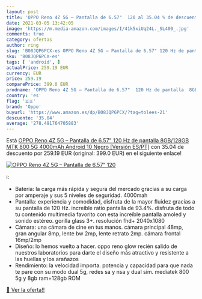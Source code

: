 ```yaml
---
layout: post
title: 'OPPO Reno 4Z 5G – Pantalla de 6.57"  120 al 35.04 % de descuento'
date: 2021-03-05 13:42:05
image: 'https://m.media-amazon.com/images/I/41k5xiUq24L._SL400_.jpg'
comments: true
category: ofertas
author: ring
slug: 'B08JQP6PCX-es OPPO Reno 4Z 5G – Pantalla de 6.57" 120 Hz de pantalla...'
sku: 'B08JQP6PCX-es'
tags: [ 'android', ]
actualPrice: 259.19 EUR
currency: EUR
price: 259.19
comparePrice: 399.0 EUR
prodname: 'OPPO Reno 4Z 5G – Pantalla de 6.57"  120 Hz de pantalla  8GB/128GB  MTK 800 5G  4000mAh  Android 10  Negro [Versión ES/PT]'
country: 'es'
flag: '🇪🇸'
brand: 'Oppo'
buyurl: 'https://www.amazon.es/dp/B08JQP6PCX/?tag=tolees-21'
descuento: '35.04'
average: '278.491764705883'
---
```


Está [OPPO Reno 4Z 5G – Pantalla de 6.57"  120 Hz de pantalla  8GB/128GB  MTK 800 5G  4000mAh  Android 10  Negro [Versión ES/PT]](https://www.amazon.es/dp/B08JQP6PCX/?tag=tolees-21) con 35.04 de descuento por 259.19 EUR (original: 399.0 EUR) en el siguiente enlace!

[![OPPO Reno 4Z 5G – Pantalla de 6.57"  120](https://m.media-amazon.com/images/I/41k5xiUq24L._SL400_.jpg)](https://www.amazon.es/dp/B08JQP6PCX/?tag=tolees-21)

ℹ️:

- Batería: la carga más rápida y segura del mercado gracias a su carga por amperaje y sus 5 niveles de seguridad. 4000mah
- Pantalla: experiencia y comodidad, disfruta de la mayor fluidez gracias a su pantalla de 120 Hz. increíble ratio pantalla de 93.4%. disfruta de todo tu contenido multimedia favorito con esta increíble pantalla amoled y sonido estéreo. gorilla glass 3+. resolución fhd+ 2040x1080
- Cámara: una cámara de cine en tus manos. cámara principal 48mp, gran angular 8mp, lente bw 2mp, lente retrato 2mp. cámara frontal 16mp/2mp
- Diseño: lo hemos vuelto a hacer. oppo reno glow recién salido de nuestros laboratorios para darte el diseño más atractivo y resistente a las huellas y los arañazos
- Rendimiento: la velocidad importa. potencia y capacidad para que nada te pare con su modo dual 5g, redes sa y nsa y dual sim. mediatek 800 5g y 8gb ram+128gb ROM

[🛒 Ver la oferta!!](https://www.amazon.es/dp/B08JQP6PCX/?tag=tolees-21)
